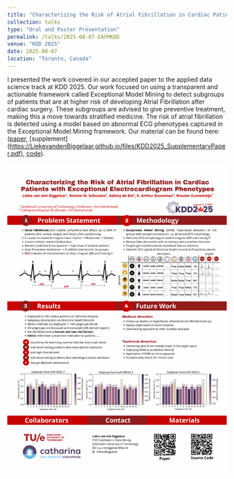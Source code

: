 ```yaml
---
title: "Characterizing the Risk of Atrial Fibrillation in Cardiac Patients with Exceptional Electrocardiogram Phenotypes"
collection: talks
type: "Oral and Poster Presentation"
permalink: /talks/2025-08-07-EAFMKDD
venue: "KDD 2025"
date: 2025-08-07    
location: "Toronto, Canada"
---
```


I presented the work covered in our accepted paper to the applied data science track at KDD 2025. Our work focused on using a transparent and actionable framework called Exceptional Model Mining to detect subgroups of patients that are at higher risk of developing Atrial Fibrillation after cardiac surgery. These subgroups are advised to give preventive treatment, making this a move towards stratified medicine. The risk of atrial fibrillation is detected using a model based on abnormal ECG phenotypes captured in the Exceptional Model Mining framework. Our material can be found here: ([paper](https://LiekevandenBiggelaar.github.io/files/KDD2025_Paper.pdf), [supplement] (https://LiekevandenBiggelaar.github.io/files/KDD2025_SupplementaryPaper.pdf), [code](https://github.com/liekevandenbiggelaar/EAFM)).

![Poster](KDD2025_Poster.png)